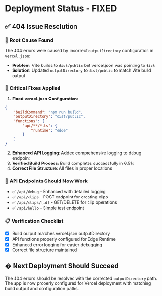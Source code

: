 # Deployment Status - FIXED

## ✅ 404 Issue Resolution

### 🔧 **Root Cause Found**
The 404 errors were caused by incorrect `outputDirectory` configuration in `vercel.json`:
- **Problem**: Vite builds to `dist/public` but vercel.json was pointing to `dist`
- **Solution**: Updated `outputDirectory` to `dist/public` to match Vite build output

### 🎯 **Critical Fixes Applied**

1. **Fixed vercel.json Configuration**:
```json
{
    "buildCommand": "npm run build",
    "outputDirectory": "dist/public",
    "functions": {
        "api/**/*.ts": {
            "runtime": "edge"
        }
    }
}
```

2. **Enhanced API Logging**: Added comprehensive logging to debug endpoint
3. **Verified Build Process**: Build completes successfully in 6.51s
4. **Correct File Structure**: All files in proper locations

### 🚀 **API Endpoints Should Now Work**
- ✅ `/api/debug` - Enhanced with detailed logging
- ✅ `/api/clips` - POST endpoint for creating clips  
- ✅ `/api/clips/[id]` - GET/DELETE for clip operations
- ✅ `/api/hello` - Simple test endpoint

### 📋 **Verification Checklist**
- [x] Build output matches vercel.json outputDirectory
- [x] API functions properly configured for Edge Runtime
- [x] Enhanced error logging for easier debugging
- [x] Correct file structure maintained

## � **Next Deployment Should Succeed**

The 404 errors should be resolved with the corrected `outputDirectory` path. The app is now properly configured for Vercel deployment with matching build output and configuration paths.
